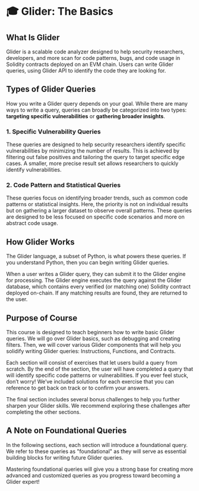 # 🎓 Glider: The Basics

## What Is Glider

Glider is a scalable code analyzer designed to help security researchers, developers, and more scan for code patterns, bugs, and code usage in Solidity contracts deployed on an EVM chain. Users can write Glider queries, using Glider API to identify the code they are looking for.

## Types of Glider Queries

How you write a Glider query depends on your goal. While there are many ways to write a query, queries can broadly be categorized into two types: **targeting specific vulnerabilities** or **gathering broader insights**.

### 1. Specific Vulnerability Queries

These queries are designed to help security researchers identify specific vulnerabilities by minimizing the number of results. This is achieved by filtering out false positives and tailoring the query to target specific edge cases. A smaller, more precise result set allows researchers to quickly identify vulnerabilities.

### 2. Code Pattern and Statistical Queries

These queries focus on identifying broader trends, such as common code patterns or statistical insights. Here, the priority is not on individual results but on gathering a larger dataset to observe overall patterns. These queries are designed to be less focused on specific code scenarios and more on abstract code usage.

## How Glider Works

The Glider language, a subset of Python, is what powers these queries. If you understand Python, then you can begin writing Glider queries.&#x20;

When a user writes a Glider query, they can submit it to the Glider engine for processing. The Glider engine executes the query against the Glider database, which contains every verified (or matching one) Solidity contract deployed on-chain. If any matching results are found, they are returned to the user.

## Purpose of Course

This course is designed to teach beginners how to write basic Glider queries. We will go over Glider basics, such as debugging and creating filters. Then, we will cover various Glider components that will help you solidify writing Glider queries: Instructions, Functions, and Contracts.&#x20;

Each section will consist of exercises that let users build a query from scratch. By the end of the section, the user will have completed a query that will identify specific code patterns or vulnerabilities. If you ever feel stuck, don’t worry! We’ve included solutions for each exercise that you can reference to get back on track or to confirm your answers.

The final section includes several bonus challenges to help you further sharpen your Glider skills. We recommend exploring these challenges after completing the other sections.

## A Note on Foundational Queries

In the following sections, each section will introduce a foundational query. We refer to these queries as "foundational" as they will serve as essential building blocks for writing future Glider queries.

Mastering foundational queries will give you a strong base for creating more advanced and customized queries as you progress toward becoming a Glider expert!
